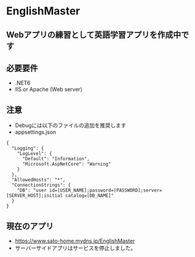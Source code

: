 # EnglishMaster
## Webアプリの練習として英語学習アプリを作成中です
## 必要要件
* .NET6
* IIS or Apache (Web server)

## 注意
* Debugには以下のファイルの追加を推奨します
* appsettings.json
```
{
  "Logging": {
    "LogLevel": {
      "Default": "Information",
      "Microsoft.AspNetCore": "Warning"
    }
  },
  "AllowedHosts": "*",
  "ConnectionStrings": {
    "DB": "user id=[USER_NAME];password=[PASSWORD];server=[SERVER_HOST];initial catalog=[DB_NAME]"
  }
}

```

## 現在のアプリ
* https://www.sato-home.mydns.jp/EnglishMaster
* サーバーサイドアプリはサービスを停止しました。

